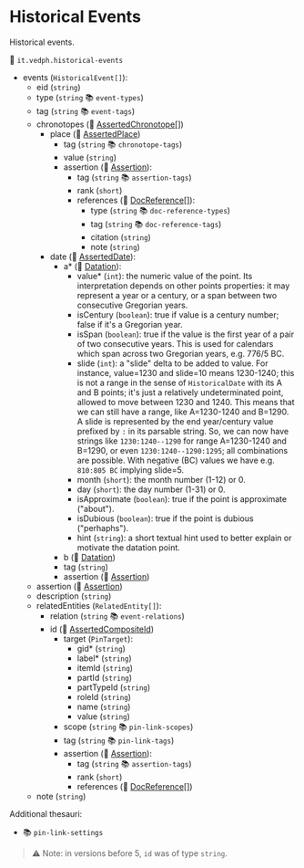 # Historical Events

Historical events.

🔑 `it.vedph.historical-events`

- events (`HistoricalEvent[]`):
  - eid (`string`)
  - type (`string` 📚 `event-types`)
  - tag (`string` 📚 `event-tags`)
  - chronotopes (🧱 [AssertedChronotope[]](https://github.com/vedph/cadmus-bricks/blob/master/docs/asserted-chronotope.md))
    - place (🧱 [AssertedPlace](https://github.com/vedph/cadmus-bricks/blob/master/docs/asserted-place.md))
      - tag (`string` 📚 `chronotope-tags`)
      - value (`string`)
      - assertion (🧱 [Assertion](https://github.com/vedph/cadmus-bricks/blob/master/docs/assertion.md)):
        - tag (`string` 📚 `assertion-tags`)
        - rank (`short`)
        - references (🧱 [DocReference[]](https://github.com/vedph/cadmus-bricks/blob/master/docs/doc-reference.md)):
          - type (`string` 📚 `doc-reference-types`)
          - tag (`string` 📚 `doc-reference-tags`)
          - citation (`string`)
          - note (`string`)
    - date (🧱 [AssertedDate](https://github.com/vedph/cadmus-bricks/blob/master/docs/asserted-date.md)):
      - a* (🧱 [Datation](https://github.com/vedph/cadmus-bricks/blob/master/docs/datation.md)):
        - value* (`int`): the numeric value of the point. Its interpretation depends on other points properties: it may represent a year or a century, or a span between two consecutive Gregorian years.
        - isCentury (`boolean`): true if value is a century number; false if it's a Gregorian year.
        - isSpan (`boolean`): true if the value is the first year of a pair of two consecutive years. This is used for calendars which span across two Gregorian years, e.g. 776/5 BC.
        - slide (`int`): a "slide" delta to be added to value. For instance, value=1230 and slide=10 means 1230-1240; this is not a range in the sense of `HistoricalDate` with its A and B points; it's just a relatively undeterminated point, allowed to move between 1230 and 1240. This means that we can still have a range, like A=1230-1240 and B=1290. A slide is represented by the end year/century value prefixed by `:` in its parsable string. So, we can now have strings like `1230:1240--1290` for range A=1230-1240 and B=1290, or even `1230:1240--1290:1295`; all combinations are possible. With negative (BC) values we have e.g. `810:805 BC` implying slide=5.        
        - month (`short`): the month number (1-12) or 0.
        - day (`short`): the day number (1-31) or 0.
        - isApproximate (`boolean`): true if the point is approximate ("about").
        - isDubious (`boolean`): true if the point is dubious ("perhaphs").
        - hint (`string`): a short textual hint used to better explain or motivate the datation point.
      - b (🧱 [Datation](https://github.com/vedph/cadmus-bricks/blob/master/docs/datation.md))
      - tag (`string`)
      - assertion (🧱 [Assertion](https://github.com/vedph/cadmus-bricks/blob/master/docs/assertion.md))
  - assertion (🧱 [Assertion](https://github.com/vedph/cadmus-bricks/blob/master/docs/assertion.md))
  - description (`string`)
  - relatedEntities (`RelatedEntity[]`):
    - relation (`string` 📚 `event-relations`)
    - id (🧱 [AssertedCompositeId](https://github.com/vedph/cadmus-bricks/blob/master/docs/asserted-composite-id.md))
      - target (`PinTarget`):
        - gid\* (`string`)
        - label\* (`string`)
        - itemId (`string`)
        - partId (`string`)
        - partTypeId (`string`)
        - roleId (`string`)
        - name (`string`)
        - value (`string`)
      - scope (`string` 📚 `pin-link-scopes`)
      - tag (`string` 📚 `pin-link-tags`)
      - assertion (🧱 [Assertion](https://github.com/vedph/cadmus-bricks/blob/master/docs/assertion.md)):
        - tag (`string` 📚 `assertion-tags`)
        - rank (`short`)
        - references (🧱 [DocReference[]](https://github.com/vedph/cadmus-bricks/blob/master/docs/doc-reference.md))
  - note (`string`)

Additional thesauri:

- 📚 `pin-link-settings`

>⚠️ Note: in versions before 5, `id` was of type `string`.
